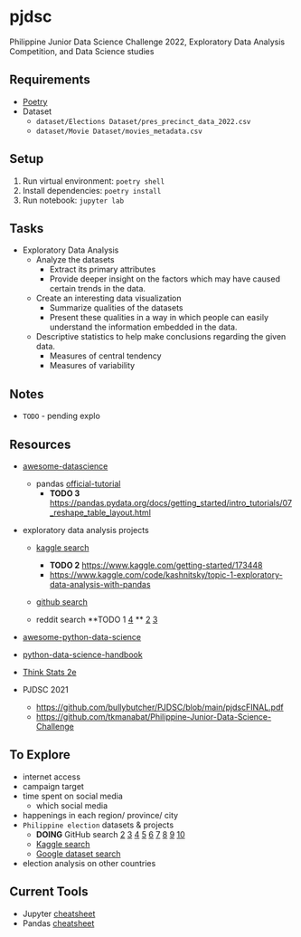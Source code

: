 # pjdsc
Philippine Junior Data Science Challenge 2022, Exploratory Data Analysis Competition, and Data Science studies



## Requirements

- [Poetry](https://python-poetry.org/docs/#installation)
- Dataset
  - `dataset/Elections Dataset/pres_precinct_data_2022.csv`
  - `dataset/Movie Dataset/movies_metadata.csv`



## Setup

1. Run virtual environment: `poetry shell`
2. Install dependencies: `poetry install`
3. Run notebook: `jupyter lab`



## Tasks

- Exploratory Data Analysis
  - Analyze the datasets
    - Extract its primary attributes
    - Provide deeper insight on the factors which may have caused
      certain trends in the data.
  - Create an interesting data visualization
    - Summarize qualities of the datasets
    - Present these qualities in a way in which people can easily understand the information embedded in the data.
  - Descriptive statistics to help make conclusions regarding the given data.
    - Measures of central tendency
    - Measures of variability



## Notes

- `TODO` - pending explo



## Resources

- [awesome-datascience](https://github.com/academic/awesome-datascience)

  - pandas [official-tutorial](https://pandas.pydata.org/docs/getting_started/intro_tutorials/01_table_oriented.html) 
    - **TODO 3** https://pandas.pydata.org/docs/getting_started/intro_tutorials/07_reshape_table_layout.html

- exploratory data analysis projects

  - [kaggle search](https://www.kaggle.com/search?q=exploratory+data+analysis)
    - **TODO 2** https://www.kaggle.com/getting-started/173448
    - https://www.kaggle.com/code/kashnitsky/topic-1-exploratory-data-analysis-with-pandas

  - [github search](https://github.com/search?q=exploratory+data+analysis)
  - reddit search **TODO 1 [4](https://www.reddit.com/r/learnmachinelearning/comments/rv50th/exploratory_data_analysis/) ** [2](https://www.reddit.com/r/statistics/comments/m7110t/d_exploratory_data_analytics/) [3](https://www.reddit.com/r/datascience/comments/71g4zg/exploratory_data_analysis_book_recommendations/) 

- [awesome-python-data-science](https://github.com/krzjoa/awesome-python-data-science)

- [python-data-science-handbook](https://jakevdp.github.io/PythonDataScienceHandbook/)

- [Think Stats 2e](https://greenteapress.com/wp/think-stats-2e/)

- PJDSC 2021

  - https://github.com/bullybutcher/PJDSC/blob/main/pjdscFINAL.pdf
  - https://github.com/tkmanabat/Philippine-Junior-Data-Science-Challenge

  

## To Explore

- internet access
- campaign target
- time spent on social media
  - which social media
- happenings in each region/ province/ city
- `Philippine election` datasets & projects 
  - **DOING** GitHub search [2](https://github.com/gpesleta/elections) [3](https://github.com/macoymejia/election_returns_philippines_2016) [4](https://github.com/avsolatorio/philippine-elections-2022) [5](https://github.com/daison12006013/the-2022-philippine-election-data) [6](https://github.com/mwdavids/2016-Philippines-Presidential-Map) [7](https://github.com/parkrain21/2022-PH-Elections) [8](https://github.com/oonrezak/election2019) [9](https://github.com/mgbgarcia/ph_vp_projections) [10](https://github.com/AstroMC98/GMA-Eleksyon-2022-Data)
  - [Kaggle search](https://www.kaggle.com/search?q=philippine+election)
  - [Google dataset search](https://datasetsearch.research.google.com/search?src=0&query=philippine%20election&docid=L2cvMTFyczJubHk0NA%3D%3D)
- election analysis on other countries



## Current Tools

- Jupyter [cheatsheet](https://blogs.ubc.ca/advancedgis/files/2020/11/Jupyter_Cheatsheet.pdf)
- Pandas [cheatsheet](https://pandas.pydata.org/Pandas_Cheat_Sheet.pdf)
